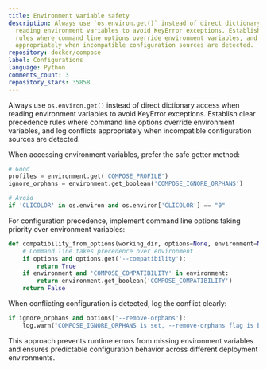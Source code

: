 ```yaml
---
title: Environment variable safety
description: Always use `os.environ.get()` instead of direct dictionary access when
  reading environment variables to avoid KeyError exceptions. Establish clear precedence
  rules where command line options override environment variables, and log conflicts
  appropriately when incompatible configuration sources are detected.
repository: docker/compose
label: Configurations
language: Python
comments_count: 3
repository_stars: 35858
---
```


Always use `os.environ.get()` instead of direct dictionary access when reading environment variables to avoid KeyError exceptions. Establish clear precedence rules where command line options override environment variables, and log conflicts appropriately when incompatible configuration sources are detected.

When accessing environment variables, prefer the safe getter method:
```python
# Good
profiles = environment.get('COMPOSE_PROFILE')
ignore_orphans = environment.get_boolean('COMPOSE_IGNORE_ORPHANS')

# Avoid
if 'CLICOLOR' in os.environ and os.environ['CLICOLOR'] == "0"
```

For configuration precedence, implement command line options taking priority over environment variables:
```python
def compatibility_from_options(working_dir, options=None, environment=None):
    # Command line takes precedence over environment
    if options and options.get('--compatibility'):
        return True
    if environment and 'COMPOSE_COMPATIBILITY' in environment:
        return environment.get_boolean('COMPOSE_COMPATIBILITY')
    return False
```

When conflicting configuration is detected, log the conflict clearly:
```python
if ignore_orphans and options['--remove-orphans']:
    log.warn("COMPOSE_IGNORE_ORPHANS is set, --remove-orphans flag is being ignored.")
```

This approach prevents runtime errors from missing environment variables and ensures predictable configuration behavior across different deployment environments.